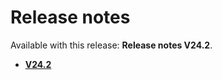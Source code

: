 # Release notes

Available with this release: **Release notes V24.2**.

-   **[V24.2](./V24-r2.md)**  



